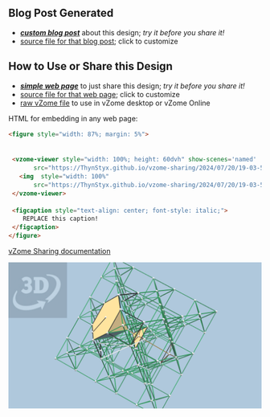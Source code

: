 
## Blog Post Generated

 - [***custom blog post***](<https://ThynStyx.github.io/vzome-sharing/2024/07/20/octahedron-cuboctahedron-JK-19-03-50.html>) about this design; *try it before you share it!*
 - [source file for that blog post](<https://github.com/ThynStyx/vzome-sharing/edit/main/_posts/2024-07-20-octahedron-cuboctahedron-JK-19-03-50.md>); click to customize
 


## How to Use or Share this Design

 - [***simple web page***](<https://ThynStyx.github.io/vzome-sharing/2024/07/20/19-03-50-octahedron-cuboctahedron-JK/>) to just share this design; *try it before you share it!*
 - [source file for that web page](<https://github.com/ThynStyx/vzome-sharing/edit/main/2024/07/20/19-03-50-octahedron-cuboctahedron-JK/index.md>); click to customize
 - [raw vZome file](<https://raw.githubusercontent.com/ThynStyx/vzome-sharing/main/2024/07/20/19-03-50-octahedron-cuboctahedron-JK/octahedron-cuboctahedron-JK.vZome>) to use in vZome desktop or vZome Online
 
 HTML for embedding in any web page:
 ```html
<figure style="width: 87%; margin: 5%">
  
  
  <vzome-viewer style="width: 100%; height: 60dvh" show-scenes='named'
        src="https://ThynStyx.github.io/vzome-sharing/2024/07/20/19-03-50-octahedron-cuboctahedron-JK/octahedron-cuboctahedron-JK.vZome" >
    <img  style="width: 100%"
        src="https://ThynStyx.github.io/vzome-sharing/2024/07/20/19-03-50-octahedron-cuboctahedron-JK/octahedron-cuboctahedron-JK.png" >
  </vzome-viewer>

  <figcaption style="text-align: center; font-style: italic;">
     REPLACE this caption!
  </figcaption>
</figure>

 ```

[vZome Sharing documentation](https://vzome.github.io/vzome/sharing.html#how-it-works)

![Image](<octahedron-cuboctahedron-JK.png>)

